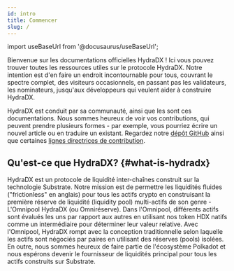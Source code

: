 ```yaml
---
id: intro
title: Commencer
slug: /
---
```


import useBaseUrl from '@docusaurus/useBaseUrl';

Bienvenue sur les documentations officielles HydraDX ! Ici vous pouvez trouver toutes les ressources utiles sur le protocole HydraDX. Notre intention est d'en faire un endroit incontournable pour tous, couvrant le spectre complet, des visiteurs occasionnels, en passant pas les validateurs, les nominateurs, jusqu'aux développeurs qui veulent aider à construire HydraDX. 

HydraDX est conduit par sa communauté, ainsi que les sont ces documentations. Nous sommes heureux de voir vos contributions, qui peuvent prendre plusieurs formes - par exemple, vous pourriez écrire un nouvel article ou en traduire un existant. Regardez notre [dépôt GitHub](https://github.com/galacticcouncil/HydraDX-docs) ainsi que certaines [lignes directrices de contribution](/contributing).

## Qu'est-ce que HydraDX? {#what-is-hydradx}

HydraDX est un protocole de liquidité inter-chaînes construit sur la technologie Substrate. Notre mission est de permettre les liquidités fluides ("frictionless" en anglais) pour tous les actifs crypto en construisant la première réserve de liquidité (liquidity pool) multi-actifs de son genre  - L'Omnipool HydraDX (ou Omniréserve). Dans l'Omnipool,
différents actifs sont évalués les uns par rapport aux autres en utilisant nos token HDX natifs comme un intermédiaire pour déterminer leur valeur relative. Avec l'Omnipool, HydraDX rompt avec la conception traditionnelle selon laquelle les actifs sont négociés par paires en utilisant des réserves (pools) isolées. En outre, nous sommes heureux de faire partie de l'écosystème Polkadot et nous espérons devenir le fournisseur de liquidités principal pour tous les actifs construits sur Substrate.
